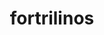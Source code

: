 ---
title: "fortrilinos"
layout: cache
categories: [package, v0.19]
meta: {"versions": ["2.0.0", "2.1.0"], "compilers": ["gcc@=11.1.0", "oneapi@=2022.1.0"], "oss": ["ubuntu20.04"], "platforms": ["linux"], "targets": ["x86_64"], "stacks": ["e4s", "e4s-oneapi"], "num_specs": 2, "num_specs_by_stack": {"e4s": 1, "e4s-oneapi": 1}}
spec_details: [{"hash": "hsw2n6jyj2iddgiazil2tikxcenitarv", "compiler": "gcc@=11.1.0", "versions": ["2.1.0"], "os": "ubuntu20.04", "platform": "linux", "target": "x86_64", "variants": ["build_system=cmake", "build_type=RelWithDebInfo", "+hl", "~ipo", "+shared"], "stacks": ["e4s"], "size": "-", "tarball": "https://binaries.spack.io/releases/v0.19/build_cache/linux-ubuntu20.04-x86_64/gcc-11.1.0/fortrilinos-2.1.0/linux-ubuntu20.04-x86_64-gcc-11.1.0-fortrilinos-2.1.0-hsw2n6jyj2iddgiazil2tikxcenitarv.spack"}, {"hash": "grjhph3lylar4vh2fyeil7f4ogayej7d", "compiler": "oneapi@=2022.1.0", "versions": ["2.0.0"], "os": "ubuntu20.04", "platform": "linux", "target": "x86_64", "variants": ["build_system=cmake", "build_type=RelWithDebInfo", "+hl", "~ipo", "+shared"], "stacks": ["e4s-oneapi"], "size": "-", "tarball": "https://binaries.spack.io/releases/v0.19/build_cache/linux-ubuntu20.04-x86_64/oneapi-2022.1.0/fortrilinos-2.0.0/linux-ubuntu20.04-x86_64-oneapi-2022.1.0-fortrilinos-2.0.0-grjhph3lylar4vh2fyeil7f4ogayej7d.spack"}]
---